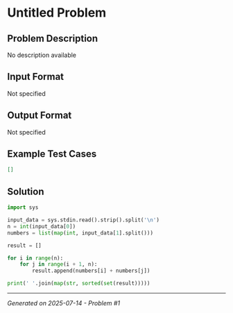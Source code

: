 # Untitled Problem

## Problem Description
No description available

## Input Format
Not specified

## Output Format
Not specified

## Example Test Cases
```json
[]
```

## Solution
```python
import sys

input_data = sys.stdin.read().strip().split('\n')
n = int(input_data[0])
numbers = list(map(int, input_data[1].split()))

result = []

for i in range(n):
    for j in range(i + 1, n):
        result.append(numbers[i] + numbers[j])

print(' '.join(map(str, sorted(set(result)))))
```

---
*Generated on 2025-07-14 - Problem #1*